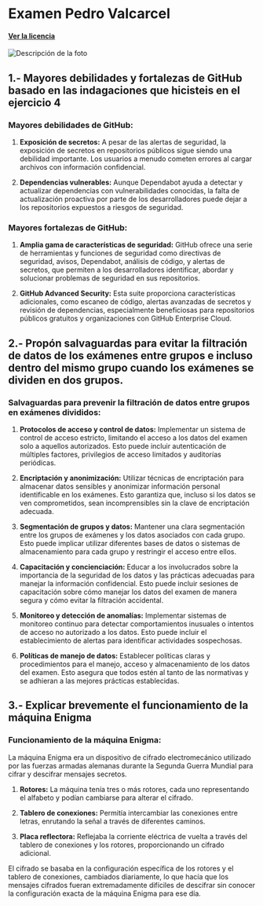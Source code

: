 # Examen Pedro Valcarcel
#### [Ver la licencia](https://github.com/usuario/repositorio/blob/main/LICENSE.md)
![Descripción de la foto](foto.jpg)
## 1.- Mayores debilidades y fortalezas de GitHub basado en las indagaciones que hicisteis en el ejercicio 4
### Mayores debilidades de GitHub:
1. **Exposición de secretos:** A pesar de las alertas de seguridad, la exposición de secretos en repositorios públicos sigue siendo una debilidad importante. Los usuarios a menudo cometen errores al cargar archivos con información confidencial.
   
2. **Dependencias vulnerables:** Aunque Dependabot ayuda a detectar y actualizar dependencias con vulnerabilidades conocidas, la falta de actualización proactiva por parte de los desarrolladores puede dejar a los repositorios expuestos a riesgos de seguridad.

### Mayores fortalezas de GitHub:
1. **Amplia gama de características de seguridad:** GitHub ofrece una serie de herramientas y funciones de seguridad como directivas de seguridad, avisos, Dependabot, análisis de código, y alertas de secretos, que permiten a los desarrolladores identificar, abordar y solucionar problemas de seguridad en sus repositorios.

2. **GitHub Advanced Security:** Esta suite proporciona características adicionales, como escaneo de código, alertas avanzadas de secretos y revisión de dependencias, especialmente beneficiosas para repositorios públicos gratuitos y organizaciones con GitHub Enterprise Cloud.


## 2.- Propón salvaguardas para evitar la filtración de datos de los exámenes entre grupos e incluso dentro del mismo grupo cuando los exámenes se dividen en dos grupos. 

### Salvaguardas para prevenir la filtración de datos entre grupos en exámenes divididos:

1. **Protocolos de acceso y control de datos:** Implementar un sistema de control de acceso estricto, limitando el acceso a los datos del examen solo a aquellos autorizados. Esto puede incluir autenticación de múltiples factores, privilegios de acceso limitados y auditorías periódicas.

2. **Encriptación y anonimización:** Utilizar técnicas de encriptación para almacenar datos sensibles y anonimizar información personal identificable en los exámenes. Esto garantiza que, incluso si los datos se ven comprometidos, sean incomprensibles sin la clave de encriptación adecuada.

3. **Segmentación de grupos y datos:** Mantener una clara segmentación entre los grupos de exámenes y los datos asociados con cada grupo. Esto puede implicar utilizar diferentes bases de datos o sistemas de almacenamiento para cada grupo y restringir el acceso entre ellos.

4. **Capacitación y concienciación:** Educar a los involucrados sobre la importancia de la seguridad de los datos y las prácticas adecuadas para manejar la información confidencial. Esto puede incluir sesiones de capacitación sobre cómo manejar los datos del examen de manera segura y cómo evitar la filtración accidental.

5. **Monitoreo y detección de anomalías:** Implementar sistemas de monitoreo continuo para detectar comportamientos inusuales o intentos de acceso no autorizado a los datos. Esto puede incluir el establecimiento de alertas para identificar actividades sospechosas.

6. **Políticas de manejo de datos:** Establecer políticas claras y procedimientos para el manejo, acceso y almacenamiento de los datos del examen. Esto asegura que todos estén al tanto de las normativas y se adhieran a las mejores prácticas establecidas.


## 3.- Explicar brevemente el funcionamiento de la máquina Enigma

### Funcionamiento de la máquina Enigma:

La máquina Enigma era un dispositivo de cifrado electromecánico utilizado por las fuerzas armadas alemanas durante la Segunda Guerra Mundial para cifrar y descifrar mensajes secretos.

1. **Rotores:** La máquina tenía tres o más rotores, cada uno representando el alfabeto y podían cambiarse para alterar el cifrado.

2. **Tablero de conexiones:** Permitía intercambiar las conexiones entre letras, enrutando la señal a través de diferentes caminos.

3. **Placa reflectora:** Reflejaba la corriente eléctrica de vuelta a través del tablero de conexiones y los rotores, proporcionando un cifrado adicional.

El cifrado se basaba en la configuración específica de los rotores y el tablero de conexiones, cambiados diariamente, lo que hacía que los mensajes cifrados fueran extremadamente difíciles de descifrar sin conocer la configuración exacta de la máquina Enigma para ese día.
